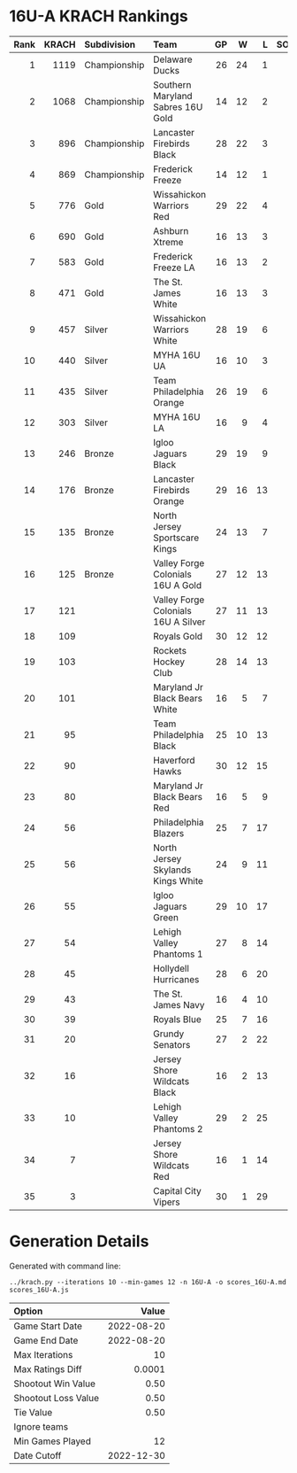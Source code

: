 # 16U-A KRACH Rankings
Rank|KRACH|Subdivision|Team|GP|W|L|SOW|SOL|T|SoS
---:|---:|:---|:---|---:|---:|---:|---:|---:|---:|---:
1|1119|Championship|Delaware Ducks|26|24|1|1|0|0|161
2|1068|Championship|Southern Maryland Sabres 16U Gold|14|12|2|0|0|0|315
3|896|Championship|Lancaster Firebirds Black|28|22|3|3|0|0|294
4|869|Championship|Frederick Freeze|14|12|1|1|0|0|187
5|776|Gold|Wissahickon Warriors Red|29|22|4|1|2|0|299
6|690|Gold|Ashburn Xtreme|16|13|3|0|0|0|249
7|583|Gold|Frederick Freeze LA|16|13|2|0|1|0|181
8|471|Gold|The St. James White|16|13|3|0|0|0|133
9|457|Silver|Wissahickon Warriors White|28|19|6|1|2|0|271
10|440|Silver|MYHA 16U UA|16|10|3|1|2|0|312
11|435|Silver|Team Philadelphia Orange|26|19|6|1|0|0|212
12|303|Silver|MYHA 16U LA|16|9|4|2|1|0|289
13|246|Bronze|Igloo Jaguars Black|29|19|9|0|1|0|236
14|176|Bronze|Lancaster Firebirds Orange|29|16|13|0|0|0|284
15|135|Bronze|North Jersey Sportscare Kings|24|13|7|2|2|0|163
16|125|Bronze|Valley Forge Colonials 16U A Gold|27|12|13|0|2|0|334
17|121||Valley Forge Colonials 16U A Silver|27|11|13|1|2|0|307
18|109||Royals Gold|30|12|12|4|2|0|232
19|103||Rockets Hockey Club|28|14|13|1|0|0|204
20|101||Maryland Jr Black Bears White|16|5|7|3|1|0|273
21|95||Team Philadelphia Black|25|10|13|0|2|0|263
22|90||Haverford Hawks|30|12|15|2|1|0|260
23|80||Maryland Jr Black Bears Red|16|5|9|1|1|0|421
24|56||Philadelphia Blazers|25|7|17|0|1|0|314
25|56||North Jersey Skylands Kings White|24|9|11|2|2|0|133
26|55||Igloo Jaguars Green|29|10|17|1|1|0|213
27|54||Lehigh Valley Phantoms 1|27|8|14|3|2|0|234
28|45||Hollydell Hurricanes|28|6|20|2|0|0|344
29|43||The St. James Navy|16|4|10|1|1|0|246
30|39||Royals Blue|25|7|16|1|1|0|264
31|20||Grundy Senators|27|2|22|0|3|0|365
32|16||Jersey Shore Wildcats Black|16|2|13|0|1|0|162
33|10||Lehigh Valley Phantoms 2|29|2|25|1|1|0|289
34|7||Jersey Shore Wildcats Red|16|1|14|1|0|0|188
35|3||Capital City Vipers|30|1|29|0|0|0|277
# Generation Details

Generated with command line:
```
../krach.py --iterations 10 --min-games 12 -n 16U-A -o scores_16U-A.md scores_16U-A.js
```

| Option | Value |
| :----- | ----: |
| Game Start Date | 2022-08-20 |
| Game End Date | 2022-08-20 |
| Max Iterations | 10 |
| Max Ratings Diff | 0.0001 |
| Shootout Win Value | 0.50 |
| Shootout Loss Value | 0.50 |
| Tie Value | 0.50 |
| Ignore teams |  |
| Min Games Played | 12 |
| Date Cutoff | 2022-12-30 |

